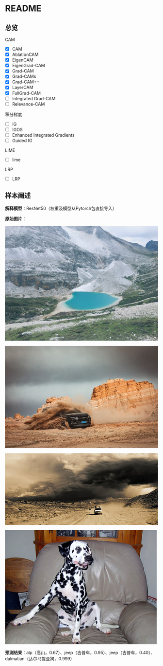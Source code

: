 # README

## 总览

CAM

- [x] CAM
- [x] AblationCAM
- [x] EigenCAM
- [x] EigenGrad-CAM
- [x] Grad-CAM
- [x] Grad-CAMs
- [x] Grad-CAM++
- [x] LayerCAM
- [x] FullGrad-CAM
- [ ] Integrated Grad-CAM
- [ ] Relevance-CAM

积分梯度

- [ ] IG
- [ ] IGOS
- [ ] Enhanced Integrated Gradients
- [ ] Guided IG

LIME

- [ ] lime

LRP

- [ ] LRP

## 样本阐述

**解释模型**：ResNet50（权重及模型从Pytorch包直接导入）

**原始图片**：

![1](Images/1.JPEG)

![2](Images/2.JPEG)

![3](Images/3.JPEG)

![4](Images/4.JPEG)

**预测结果**：alp（高山，0.67）、jeep（吉普车，0.95）、jeep（吉普车，0.40）、dalmatian（达尔马提亚狗，0.999）